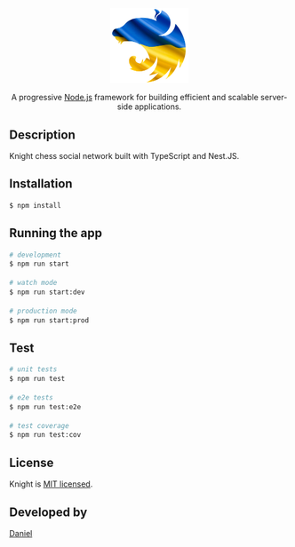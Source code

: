 <p align="center">
  <a href="https://nestjs.com/" target="blank"><img src=".github/images/nest-ukraine.png" width="140" alt="Nest Logo" /></a>
</p>

<p align="center">A progressive <a href="https://nodejs.org" target="_blank">Node.js</a> framework for building efficient and scalable server-side applications.</p>

## Description

Knight chess social network built with TypeScript and Nest.JS.

## Installation

```bash
$ npm install
```

## Running the app

```bash
# development
$ npm run start

# watch mode
$ npm run start:dev

# production mode
$ npm run start:prod
```

## Test

```bash
# unit tests
$ npm run test

# e2e tests
$ npm run test:e2e

# test coverage
$ npm run test:cov
```

## License

Knight is [MIT licensed](LICENSE).

## Developed by
[Daniel](https://github.com/thedanielj)
